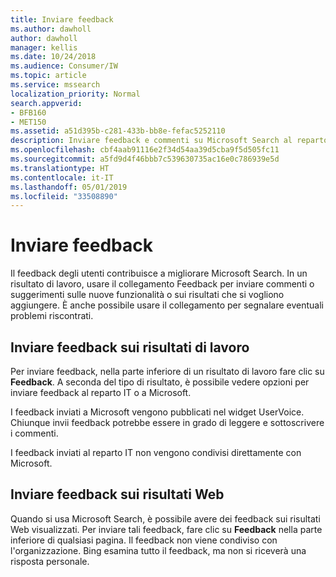```yaml
---
title: Inviare feedback
ms.author: dawholl
author: dawholl
manager: kellis
ms.date: 10/24/2018
ms.audience: Consumer/IW
ms.topic: article
ms.service: mssearch
localization_priority: Normal
search.appverid:
- BFB160
- MET150
ms.assetid: a51d395b-c281-433b-bb8e-fefac5252110
description: Inviare feedback e commenti su Microsoft Search al reparto IT o a Microsoft
ms.openlocfilehash: cbf4aab91116e2f34d54aa39d5cba9f5d505fc11
ms.sourcegitcommit: a5fd9d4f46bbb7c539630735ac16e0c786939e5d
ms.translationtype: HT
ms.contentlocale: it-IT
ms.lasthandoff: 05/01/2019
ms.locfileid: "33508890"
---
```

# <a name="send-feedback"></a>Inviare feedback

Il feedback degli utenti contribuisce a migliorare Microsoft Search. In un risultato di lavoro, usare il collegamento Feedback per inviare commenti o suggerimenti sulle nuove funzionalità o sui risultati che si vogliono aggiungere. È anche possibile usare il collegamento per segnalare eventuali problemi riscontrati.
  
## <a name="send-feedback-about-work-results"></a>Inviare feedback sui risultati di lavoro

Per inviare feedback, nella parte inferiore di un risultato di lavoro fare clic su **Feedback**. A seconda del tipo di risultato, è possibile vedere opzioni per inviare feedback al reparto IT o a Microsoft.
  
I feedback inviati a Microsoft vengono pubblicati nel widget UserVoice. Chiunque invii feedback potrebbe essere in grado di leggere e sottoscrivere i commenti.
  
I feedback inviati al reparto IT non vengono condivisi direttamente con Microsoft.
  
## <a name="send-feedback-about-web-results"></a>Inviare feedback sui risultati Web

Quando si usa Microsoft Search, è possibile avere dei feedback sui risultati Web visualizzati. Per inviare tali feedback, fare clic su **Feedback** nella parte inferiore di qualsiasi pagina. Il feedback non viene condiviso con l'organizzazione. Bing esamina tutto il feedback, ma non si riceverà una risposta personale. 

  

